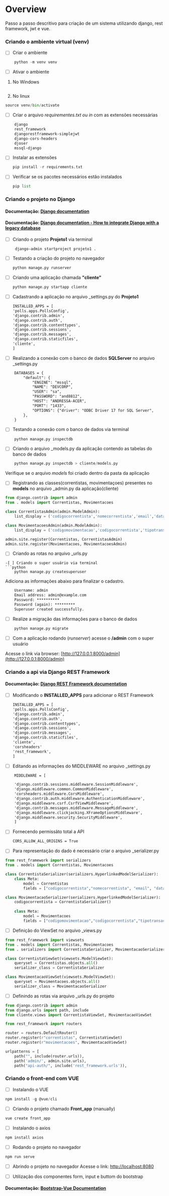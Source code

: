 # Overview

Passo a passo descritivo para criação de um sistema utilizando django, rest framework, jwt e vue.

### Criando o ambiente virtual (venv)

- [ ] Criar o ambiente
```python
    python -m venv venv
```
- [ ] Ativar o ambiente
1. No Windows
```venv\Scripts\activate 
```
2. No linux
```python
source venv/bin/activate
```
- [ ] Criar o arquivo _requirementes.txt ou in_ com as extensões necessárias
```txt
    django
    rest_framework
    djangorestframework-simplejwt
    django-cors-headers
    djoser 
    mssql-django
```
- [ ] Instalar as extensões
    ```python
    pip install -r requirements.txt 
    ```
- [ ] Verificar se os pacotes necessários estão instalados
    ```python
    pip list
    ```
### Criando o projeto no Django

#### Documentação: [Django documentation](https://docs.djangoproject.com/en/4.1/intro/tutorial01/)
#### Documentação: [Django documentation - How to integrate Django with a legacy database](https://docs.djangoproject.com/en/4.1/howto/legacy-databases/)


- [ ] Criando o projeto **Projeto1** via terminal
    ```
     django-admin startproject projeto1 .
    ```
- [ ] Testando a criação do projeto no navegador
    ```python
    python manage.py runserver
    ```
- [ ] Criando uma aplicação chamada **"cliente"**
    ```python
    python manage.py startapp cliente
    ```
- [ ] Cadastrando a aplicação no arquivo _settings.py do **Projeto1**
    ```txt
    INSTALLED_APPS = [
    'polls.apps.PollsConfig',
    'django.contrib.admin',
    'django.contrib.auth',
    'django.contrib.contenttypes',
    'django.contrib.sessions',
    'django.contrib.messages',
    'django.contrib.staticfiles',
    'cliente',
    ]
    ```

-[ ] Realizando a conexão com o banco de dados **SQLServer** no arquivo _settings.py

```txt
    DATABASES = {
        "default": {
            "ENGINE": "mssql",
            "NAME": "DEVCORP",
            "USER": "sa",
            "PASSWORD": "and8812",
            "HOST": "ANDRESSA-ACER",
            "PORT": "1433",
            "OPTIONS": {"driver": "ODBC Driver 17 for SQL Server", 
        },
    }
```
-[ ] Testando a conexão com o banco de dados via terminal
```python
    python manage.py inspectdb
```

-[ ] Criando o arquivo _models.py da aplicação contendo as tabelas do banco de dados 
```python
    python manage.py inspectdb > cliente/models.py
```
Verifique se o arquivo _models_ foi criado dentro da pasta da aplicação

-[ ] Registrando as classes(correntistas, movimentaçoes) presentes no **models** no arquivo _admin.py da aplicação(cliente)
```python
from django.contrib import admin
from . models import Correntistas, Movimentacoes

class CorrentistasAdmin(admin.ModelAdmin):
    list_display = ('codigocorrentista','nomecorrentista','email','datacadastro', 'saldo')

class MovimentacoesAdmin(admin.ModelAdmin):
    list_display = ('codigomovimentacao','codigocorrentista','tipotransacao','valor', 'dataoperacao')

admin.site.register(Correntistas, CorrentistasAdmin)
admin.site.register(Movimentacoes, MovimentacoesAdmin)
```

-[ ] Criando as rotas no arquivo _urls.py

```
-[ ] Criando o super usuário via terminal
```python
    python manage.py createsuperuser
```
Adiciona as informações abaixo para finalizar o cadastro.
```txt
    Username: admin
    Email address: admin@example.com
    Password: **********
    Password (again): *********
    Superuser created successfully.
```
-[ ] Realize a migração das informações para o banco de dados
```python
    python manage.py migrate
```
-[ ] Com a aplicação rodando (_runserver_) acesse o **/admin** com o super usuário

Acesse o link via browser: [http://127.0.0.1:8000/admin](http://127.0.0.1:8000/admin)

### Criando a api via Django REST Framework

#### Documentação: [Django REST Framework documentation](https://www.django-rest-framework.org/tutorial/quickstart/)

- [ ] Modificando o **INSTALLED_APPS** para adicionar o REST Framework
    ```txt
    INSTALLED_APPS = [
    'polls.apps.PollsConfig',
    'django.contrib.admin',
    'django.contrib.auth',
    'django.contrib.contenttypes',
    'django.contrib.sessions',
    'django.contrib.messages',
    'django.contrib.staticfiles',
    'cliente',
    'corsheaders'
    'rest_framework',
    ]
    ```
- [ ] Editando as informações do MIDDLEWARE no arquivo _settings.py
```txt
    MIDDLEWARE = [

    'django.contrib.sessions.middleware.SessionMiddleware',
    'django.middleware.common.CommonMiddleware',
    'corsheaders.middleware.CorsMiddleware',
    'django.contrib.auth.middleware.AuthenticationMiddleware',
    'django.middleware.csrf.CsrfViewMiddleware',
    'django.contrib.messages.middleware.MessageMiddleware',
    'django.middleware.clickjacking.XFrameOptionsMiddleware',
    'django.middleware.security.SecurityMiddleware',   
    ]
```
- [ ] Fornecendo permissãto total a API
    ```txt
    CORS_ALLOW_ALL_ORIGINS = True
    ```
-[ ] Para representação do dado é necessário criar o arquivo _serializer.py
```python
from rest_framework import serializers
from . models import Correntistas, Movimentacoes

class CorrentistaSerializer(serializers.HyperlinkedModelSerializer):
    class Meta:
        model = Correntistas
        fields = ["codigocorrentista","nomecorrentista", "email", "datacadastro", "saldo"]

class MovimentacaoSerializer(serializers.HyperlinkedModelSerializer):
    codigocorrentista = CorrentistaSerializer()
    
    class Meta:
        model = Movimentacoes        
        fields = ["codigomovimentacao","codigocorrentista","tipotransacao", "valor", "dataoperacao"]
```
-[ ] Definição do ViewSet no arquivo _views.py
```python
from rest_framework import viewsets
from . models import Correntistas, Movimentacoes
from . serializers import CorrentistaSerializer, MovimentacaoSerializer

class CorrentistaViewSet(viewsets.ModelViewSet):
    queryset = Correntistas.objects.all()
    serializer_class = CorrentistaSerializer

class MovimentacaoViewSet(viewsets.ModelViewSet):
    queryset = Movimentacoes.objects.all()
    serializer_class = MovimentacaoSerializer
```
-[ ] Definindo as rotas via arquivo _urls.py do projeto
```python
from django.contrib import admin
from django.urls import path, include
from cliente.views import CorrentistaViewSet, MovimentacaoViewSet

from rest_framework import routers

router = routers.DefaultRouter()
router.register(r"correntistas", CorrentistaViewSet)
router.register(r"movimentacoes", MovimentacaoViewSet)

urlpatterns = [
    path("", include(router.urls)),
    path('admin/', admin.site.urls),
    path("api-auth/", include('rest_framework.urls')),
```
### Criando o front-end com VUE
-[ ] Instalando o VUE
```js
npm install -g @vue/cli
```
-[ ] Criando o projeto chamado **Front_app** (manually)
```js
vue create front_app
```
-[ ] Instalando o axios
```js
npm install axios
```
-[ ] Rodando o projeto no navegador
```js
npm run serve
```
-[ ] Abrindo o projeto no navegador 
Acesse o link: [http://localhost:8080](http://localhost:8080)

-[ ] Utilização dos componentes form, input e buttom do bootstrap
#### Documentação: [Bootstrap-Vue Documentation](https://bootstrap-vue.org/docs/)


